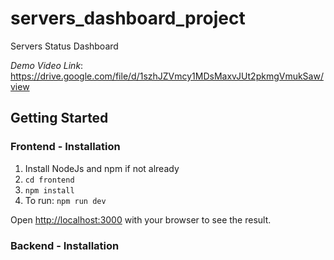 # servers_dashboard_project
 Servers Status Dashboard

*Demo Video Link*: https://drive.google.com/file/d/1szhJZVmcy1MDsMaxvJUt2pkmgVmukSaw/view

## Getting Started
### Frontend - Installation
1. Install NodeJs and npm if not already
2. `cd frontend`
3. `npm install`
4. To run: `npm run dev`

Open [http://localhost:3000](http://localhost:3000) with your browser to see the result.

### Backend - Installation
